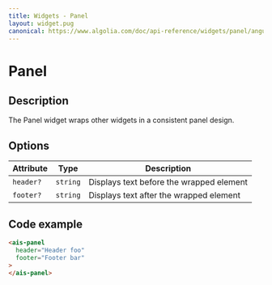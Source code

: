 ```yaml
---
title: Widgets - Panel
layout: widget.pug
canonical: https://www.algolia.com/doc/api-reference/widgets/panel/angular/
---
```


# Panel

## Description

The Panel widget wraps other widgets in a consistent panel design.

## Options

| Attribute  | Type     | Description
| -          | -        | -
| `header?`  | `string` | Displays text before the wrapped element
| `footer?`  | `string` | Displays text after the wrapped element

## Code example

```html
<ais-panel
  header="Header foo"
  footer="Footer bar"
>
</ais-panel>
```
